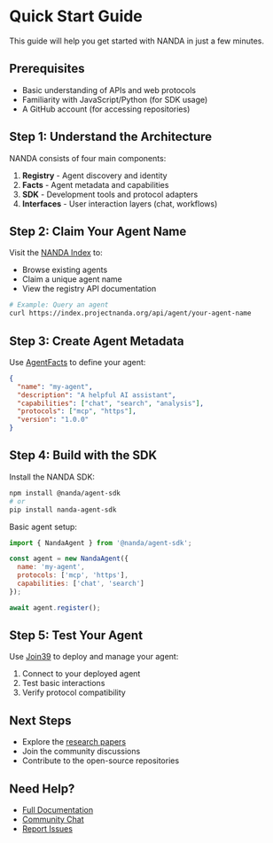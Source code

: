 # Quick Start Guide

This guide will help you get started with NANDA in just a few minutes.

## Prerequisites

- Basic understanding of APIs and web protocols
- Familiarity with JavaScript/Python (for SDK usage)
- A GitHub account (for accessing repositories)

## Step 1: Understand the Architecture

NANDA consists of four main components:

1. **Registry** - Agent discovery and identity
2. **Facts** - Agent metadata and capabilities  
3. **SDK** - Development tools and protocol adapters
4. **Interfaces** - User interaction layers (chat, workflows)

## Step 2: Claim Your Agent Name

Visit the [NANDA Index](https://index.projectnanda.org) to:

- Browse existing agents
- Claim a unique agent name
- View the registry API documentation

```bash
# Example: Query an agent
curl https://index.projectnanda.org/api/agent/your-agent-name
```

## Step 3: Create Agent Metadata

Use [AgentFacts](https://list39.org) to define your agent:

```json
{
  "name": "my-agent",
  "description": "A helpful AI assistant",
  "capabilities": ["chat", "search", "analysis"],
  "protocols": ["mcp", "https"],
  "version": "1.0.0"
}
```

## Step 4: Build with the SDK

Install the NANDA SDK:

```bash
npm install @nanda/agent-sdk
# or
pip install nanda-agent-sdk
```

Basic agent setup:

```javascript
import { NandaAgent } from '@nanda/agent-sdk';

const agent = new NandaAgent({
  name: 'my-agent',
  protocols: ['mcp', 'https'],
  capabilities: ['chat', 'search']
});

await agent.register();
```

## Step 5: Test Your Agent

Use [Join39](https://join39.org) to deploy and manage your agent:

1. Connect to your deployed agent
2. Test basic interactions
3. Verify protocol compatibility

## Next Steps

- Explore the [research papers](/#papers)
- Join the community discussions
- Contribute to the open-source repositories

## Need Help?

- [Full Documentation](/)
- [Community Chat](https://github.com/aidecentralized/nandapapers/discussions)
- [Report Issues](https://github.com/aidecentralized/nandapapers/issues) 
